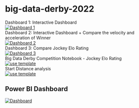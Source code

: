 # big-data-derby-2022

Dashboard 1: Interactive Dashboard<br>
[![Dashboard 1][22]](https://app.powerbi.com/view?r=eyJrIjoiNzRjY2U4YTQtMWIxNS00ZmI0LWJmYmYtNWQ2YWNiZTQ1Nzc4IiwidCI6IjU3OGQ5ZjNlLTlkMTItNDBiMi1hNjJlLWI3NzdiZGYyNTVhMiJ9&pageName=ReportSectiona1ef43807a2085b447e6)<br>
Dashboard 2: Interactive Dashboard + Compare the velocity and acceleration of Winner<br>
[![Dashboard 2][24]](https://app.powerbi.com/view?r=eyJrIjoiNmJhZWQyZDItZGM0OC00YTBjLTkxZTYtZmE5NDMzNzYzMjA2IiwidCI6IjU3OGQ5ZjNlLTlkMTItNDBiMi1hNjJlLWI3NzdiZGYyNTVhMiJ9)
<br>
Dashboard 3: Compare Jockey Elo Rating<br>
[![Dashboard 3][26]](https://app.powerbi.com/view?r=eyJrIjoiMTVmNGY5NzQtOGI2Ny00NzgxLTk4ODItZDExODM4N2U0YjQzIiwidCI6IjU3OGQ5ZjNlLTlkMTItNDBiMi1hNjJlLWI3NzdiZGYyNTVhMiJ9&pageName=ReportSection)
<br>
Big Data Derby Competition Notebook - Jockey Elo Rating<br>
[![use template][23]](https://www.kaggle.com/code/asksawant/jockey-elo-rating)<br>
Start Distance analysis<br>
[![use template][25]](https://www.kaggle.com/code/asksawant/macro-analysis-of-kaggle-survey-2022-using-heatmap)<br>

[22]: https://custom-icon-badges.demolab.com/badge/-Check%20Dashboard%201-gold?style=for-the-badge&logo=package&logoColor=black
[23]: https://custom-icon-badges.demolab.com/badge/-Competition%20Notebook-teal?style=for-the-badge&logo=repo-template&logoColor=white
[24]: https://custom-icon-badges.demolab.com/badge/-Check%20Dashboard%202-gold?style=for-the-badge&logo=package&logoColor=black
[25]: https://custom-icon-badges.demolab.com/badge/-Check%20Notebook-teal?style=for-the-badge&logo=repo-template&logoColor=white
[26]: https://custom-icon-badges.demolab.com/badge/-Check%20Dashboard%203-gold?style=for-the-badge&logo=package&logoColor=black

## Power BI Dashboard

[![Dashboard](https://github.com/asksawant/big-data-derby-2022/blob/main/assets/Dashboard_gif.gif)]()
